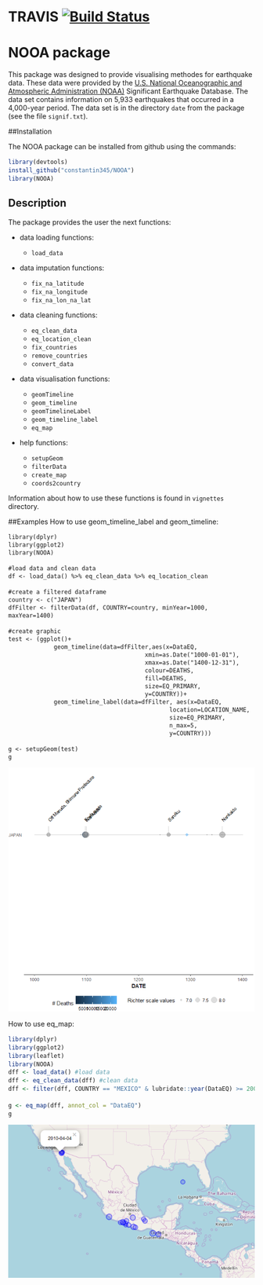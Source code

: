 
# TRAVIS [![Build Status](https://travis-ci.org/constantin345/NOOA.svg?branch=master)](https://travis-ci.org/constantin345/NOOA)
# NOOA package

This package was designed to provide visualising methodes for earthquake data. These data were provided by the [U.S. National Oceanographic and Atmospheric Administration (NOAA)](https://www.ngdc.noaa.gov/nndc/struts/form?t=101650&s=1&d=1) Significant Earthquake Database. 
The data set contains information on 5,933 earthquakes that occurred in a 4,000-year period. The data set is in the directory `date` from the package (see the file `signif.txt`). 

##Installation

The NOOA package can be installed from github using the commands:
```R
library(devtools)
install_github("constantin345/NOOA")
library(NOOA)
```

## Description

The package provides the user the next functions:

* data loading functions:
    + `load_data`
    
* data imputation functions:
    + `fix_na_latitude`
    + `fix_na_longitude`
    + `fix_na_lon_na_lat`
    
* data cleaning functions:
    + `eq_clean_data`
    + `eq_location_clean`
    + `fix_countries`
    + `remove_countries`
    + `convert_data`
    
* data visualisation functions:
    + `geomTimeline`
    + `geom_timeline`
    + `geomTimelineLabel`
    + `geom_timeline_label`
    + `eq_map`
    
* help functions:
    + `setupGeom`
    + `filterData`
    + `create_map`
    + `coords2country`

    
Information about how to use these functions is found in `vignettes` directory.



##Examples
How to use geom_timeline_label and geom_timeline:
```{r}
library(dplyr)
library(ggplot2)
library(NOOA)

#load data and clean data
df <- load_data() %>% eq_clean_data %>% eq_location_clean

#create a filtered dataframe
country <- c("JAPAN")
dfFilter <- filterData(df, COUNTRY=country, minYear=1000, maxYear=1400)

#create graphic
test <- (ggplot()+
             geom_timeline(data=dfFilter,aes(x=DataEQ,
                                       xmin=as.Date("1000-01-01"),
                                       xmax=as.Date("1400-12-31"),
                                       colour=DEATHS,
                                       fill=DEATHS,
                                       size=EQ_PRIMARY,
                                       y=COUNTRY))+
             geom_timeline_label(data=dfFilter, aes(x=DataEQ,
                                              location=LOCATION_NAME,
                                              size=EQ_PRIMARY,
                                              n_max=5,
                                              y=COUNTRY)))

g <- setupGeom(test)
g
```

![](man/figures/README-example-1.png)    
    
    
How to use eq_map:

``` r
library(dplyr)
library(ggplot2)
library(leaflet)
library(NOOA)
dff <- load_data() #load data
dff <- eq_clean_data(dff) #clean data
dff <- filter(dff, COUNTRY == "MEXICO" & lubridate::year(DataEQ) >= 2000) #create a filtered dataframe

g <- eq_map(dff, annot_col = "DataEQ") 
g
```
![](man/figures/README-example-2.png)
